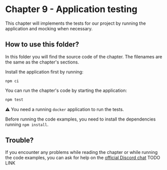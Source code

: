 # Chapter 9 - Application testing

This chapter will implements the tests for our project by running the application and mocking when necessary.

## How to use this folder?

In this folder you will find the source code of the chapter.
The filenames are the same as the chapter's sections.

Install the application first by running:

```
npm ci
```

You can run the chapter's code by starting the application:

```bash
npm test
```

⚠️ You need a running `docker` application to run the tests.

Before running the code examples, you need to install the dependencies running `npm install`.

## Trouble?

If you encounter any problems while reading the chapter or while running the code examples,
you can ask for help on the [official Discord chat](TODO) TODO LINK 
